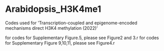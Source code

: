 # Arabidopsis_H3K4me1
Codes used for 'Transcription-coupled and epigenome-encoded mechanisms direct H3K4 methylation (2022)'

for codes for Supplementary Figure.5, please see Figure2 and 3.r
for codes for Supplementary Figure 9,10,11, please see Figure4.r
